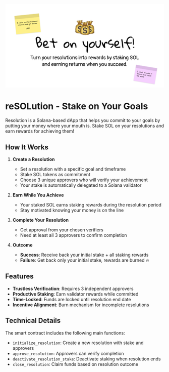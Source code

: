 ![Resolution Banner](assets/thumbnail.png)

# reSOLution - Stake on Your Goals

Resolution is a Solana-based dApp that helps you commit to your goals by putting your money where your mouth is. Stake SOL on your resolutions and earn rewards for achieving them!

## How It Works

1. **Create a Resolution**
   - Set a resolution with a specific goal and timeframe
   - Stake SOL tokens as commitment
   - Choose 3 unique approvers who will verify your achievement
   - Your stake is automatically delegated to a Solana validator

2. **Earn While You Achieve**
   - Your staked SOL earns staking rewards during the resolution period
   - Stay motivated knowing your money is on the line

3. **Complete Your Resolution**
   - Get approval from your chosen verifiers
   - Need at least all 3 approvers to confirm completion

4. **Outcome**
   - **Success**: Receive back your initial stake + all staking rewards
   - **Failure**: Get back only your initial stake, rewards are burned 🔥

## Features

- **Trustless Verification**: Requires 3 independent approvers
- **Productive Staking**: Earn validator rewards while committed
- **Time-Locked**: Funds are locked until resolution end date
- **Incentive Alignment**: Burn mechanism for incomplete resolutions

## Technical Details

The smart contract includes the following main functions:

- `initialize_resolution`: Create a new resolution with stake and approvers
- `approve_resolution`: Approvers can verify completion
- `deactivate_resolution_stake`: Deactivate staking when resolution ends
- `close_resolution`: Claim funds based on resolution outcome

